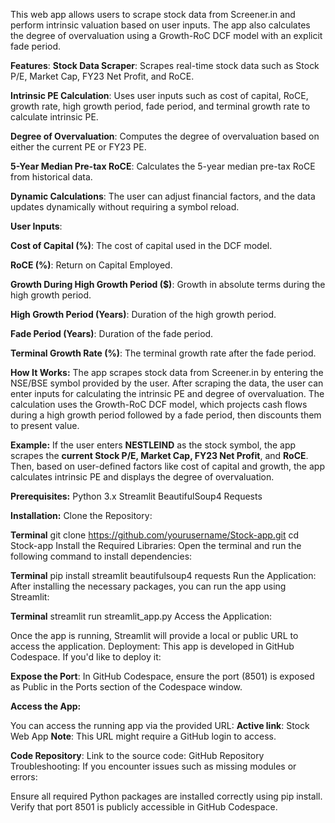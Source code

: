 This web app allows users to scrape stock data from Screener.in and perform intrinsic valuation based on user inputs. The app also calculates the degree of overvaluation using a Growth-RoC DCF model with an explicit fade period.

**Features**:
**Stock Data Scraper**: Scrapes real-time stock data such as Stock P/E, Market Cap, FY23 Net Profit, and RoCE.

**Intrinsic PE Calculation**: Uses user inputs such as cost of capital, RoCE, growth rate, high growth period, fade period, and terminal growth rate to calculate intrinsic PE.

**Degree of Overvaluation**: Computes the degree of overvaluation based on either the current PE or FY23 PE.

**5-Year Median Pre-tax RoCE**: Calculates the 5-year median pre-tax RoCE from historical data.

**Dynamic Calculations**: The user can adjust financial factors, and the data updates dynamically without requiring a symbol reload.

**User Inputs**:

**Cost of Capital (%)**: The cost of capital used in the DCF model.

**RoCE (%)**: Return on Capital Employed.

**Growth During High Growth Period ($)**: Growth in absolute terms during the high growth period.

**High Growth Period (Years)**: Duration of the high growth period.

**Fade Period (Years)**: Duration of the fade period.

**Terminal Growth Rate (%)**: The terminal growth rate after the fade period.

**How It Works:**
The app scrapes stock data from Screener.in by entering the NSE/BSE symbol provided by the user.
After scraping the data, the user can enter inputs for calculating the intrinsic PE and degree of overvaluation.
The calculation uses the Growth-RoC DCF model, which projects cash flows during a high growth period followed by a fade period, then discounts them to present value.

**Example:**
If the user enters **NESTLEIND** as the stock symbol, the app scrapes the **current Stock P/E, Market Cap, FY23 Net Profit**, and **RoCE**.
Then, based on user-defined factors like cost of capital and growth, the app calculates intrinsic PE and displays the degree of overvaluation.

**Prerequisites:**
Python 3.x
Streamlit
BeautifulSoup4
Requests

**Installation:**
Clone the Repository:

**Terminal**
git clone https://github.com/yourusername/Stock-app.git
cd Stock-app
Install the Required Libraries: Open the terminal and run the following command to install dependencies:

**Terminal**
pip install streamlit beautifulsoup4 requests
Run the Application: After installing the necessary packages, you can run the app using Streamlit:

**Terminal**
streamlit run streamlit_app.py
Access the Application:

Once the app is running, Streamlit will provide a local or public URL to access the application.
Deployment:
This app is developed in GitHub Codespace. If you'd like to deploy it:

**Expose the Port**: In GitHub Codespace, ensure the port (8501) is exposed as Public in the Ports section of the Codespace window.

**Access the App:**

You can access the running app via the provided URL:
**Active link**: Stock Web App
**Note**: This URL might require a GitHub login to access.

**Code Repository**:
Link to the source code: GitHub Repository
Troubleshooting:
If you encounter issues such as missing modules or errors:

Ensure all required Python packages are installed correctly using pip install.
Verify that port 8501 is publicly accessible in GitHub Codespace.
